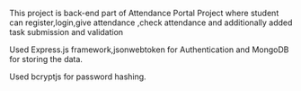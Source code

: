 
This project is back-end part of Attendance Portal Project where student can register,login,give attendance ,check attendance
and additionally added task submission and validation

Used Express.js framework,jsonwebtoken for Authentication and MongoDB for storing the data.

Used bcryptjs for password hashing.

 